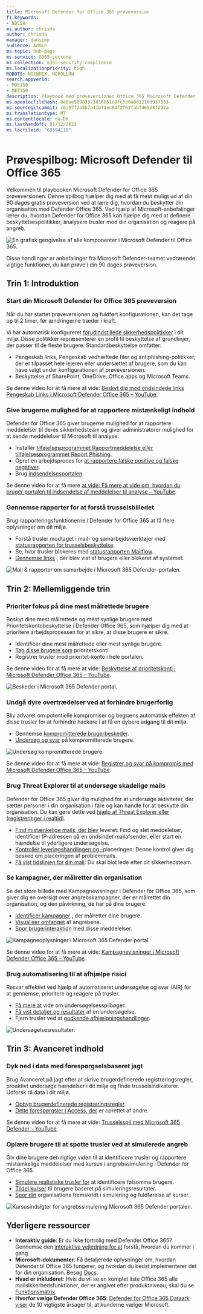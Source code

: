 ```yaml
---
title: Microsoft Defender for Office 365 prøveversion
f1.keywords:
- NOCSH
ms.author: chrisda
author: chrisda
manager: dansimp
audience: Admin
ms.topic: hub-page
ms.service: O365-seccomp
ms.collection: m365-security-compliance
ms.localizationpriority: high
ROBOTS: NOINDEX, NOFOLLOW
search.appverid:
- MOE150
- MET150
description: Playbook med prøveversionen Office 365 Microsoft Defender for Office 365-løsninger.
ms.openlocfilehash: 8e0ae58983321d16051e8fc5e0a0d1210d937353
ms.sourcegitcommit: c6a97f2a5b7a41b74ec84f2f62fabfd65d8fd92a
ms.translationtype: MT
ms.contentlocale: da-DK
ms.lasthandoff: 01/12/2022
ms.locfileid: "63594118"
---
```

# <a name="trial-playbook-microsoft-defender-for-office-365"></a>Prøvespilbog: Microsoft Defender til Office 365

Velkommen til playbooken Microsoft Defender for Office 365 prøveversionen. Denne spilbog hjælper dig med at få mest muligt ud af din 90 dages gratis prøveversion ved at lære dig, hvordan du beskytter din organisation med Defender Office 365. Ved hjælp af Microsoft-anbefalinger lærer du, hvordan Defender for Office 365 kan hjælpe dig med at definere beskyttelsespolitikker, analysere trusler mod din organisation og reagere på angreb.

![En grafisk gengivelse af alle komponenter i Microsoft Defender til Office 365.](../../media/mdo-trial-playbook-what-is-mdo.png)

Disse handlinger er anbefalinger fra Microsoft Defender-teamet vedrørende vigtige funktioner, du kan prøve i din 90 dages prøveversion.

## <a name="step-1-getting-started"></a>Trin 1: Introduktion

### <a name="start-your-microsoft-defender-for-office-365-trial"></a>Start din Microsoft Defender for Office 365 prøveversion

Når du har startet prøveversionen og fuldført konfigurationen, kan det tage op til 2 timer, før ændringerne træder i kraft.

Vi har automatisk konfigureret [forudindstillede sikkerhedspolitikker](preset-security-policies.md) i dit miljø. Disse politikker repræsenterer en profil til beskyttelse af grundlinjer, der passer til de fleste brugere. Standardbeskyttelse omfatter:

- Pengeskab links, Pengeskab vedhæftede filer og antiphishing-politikker, der er tilpasset hele lejeren eller undersættet af brugere, som du kan have valgt under konfigurationen af prøveversionen.
- Beskyttelse af SharePoint, OneDrive, Office apps og Microsoft Teams.

Se denne video for at få mere at vide: [Beskyt dig mod ondsindede links Pengeskab Links i Microsoft Defender Office 365 – YouTube](https://www.youtube.com/watch?v=vhIJ1Veq36Y&list=PL3ZTgFEc7LystRja2GnDeUFqk44k7-KXf&index=9).

### <a name="enable-users-to-report-suspicious-content"></a>Give brugerne mulighed for at rapportere mistænkeligt indhold

Defender for Office 365 giver brugerne mulighed for at rapportere meddelelser til deres sikkerhedsteam og giver administratorer mulighed for at sende meddelelser til Microsoft til analyse.

- Installér [tilføjelsesprogrammet Rapportmeddelelse eller tilføjelsesprogrammet Report Phishing](enable-the-report-message-add-in.md).
- Opret en arbejdsproces for [at rapportere falske positive og falske negativer](report-false-positives-and-false-negatives.md).
- Brug [indsendelsesportalen](admin-submission.md).

Se denne video for at få mere [at vide: Få mere at vide om, hvordan du bruger portalen til indsendelse af meddelelser til analyse – YouTube](https://www.youtube.com/watch?v=ta5S09Yz6Ks&ab_channel=MicrosoftSecurit).

### <a name="review-reports-to-understand-the-threat-landscape"></a>Gennemse rapporter for at forstå trusselsbilledet

Brug rapporteringsfunktionerne i Defender for Office 365 at få flere oplysninger om dit miljø.

- Forstå trusler modtaget i mail- og samarbejdsværktøjer med [statusrapporten for trusselsbeskyttelse](view-email-security-reports.md#threat-protection-status-report).
- Se, hvor trusler blokeres med [statusrapporten Mailflow](view-email-security-reports.md#mailflow-status-report).
- [Gennemse links](view-reports-for-mdo.md#url-protection-report) , der blev vist af brugere eller blokeret af systemet.

![Mail & rapporter om samarbejde i Microsoft 365 Defender-portalen.](../../media/mdo-trial-playbook-reporting.png)

## <a name="step-2-intermediate-steps"></a>Trin 2: Mellemliggende trin

### <a name="prioritize-focus-on-your-most-targeted-users"></a>Prioriter fokus på dine mest målrettede brugere

Beskyt dine mest målrettede og mest synlige brugere med Prioritetskontobeskyttelse i Defender Office 365, som hjælper dig med at prioritere arbejdsprocessen for at sikre, at disse brugere er sikre.

- Identificer dine mest målrettede eller mest synlige brugere.
- [Tag disse brugere som](../../admin/setup/priority-accounts.md#add-priority-accounts-from-the-setup-page) prioritetskonti.
- Registrer trusler mod prioritet-konto i hele portalen.

Se denne video for at få mere at vide: [Beskyttelse af prioritetskonti i Microsoft Defender Office 365 – YouTube](https://www.youtube.com/watch?v=tqnj0TlzQcI&list=PL3ZTgFEc7LystRja2GnDeUFqk44k7-KXf&index=11).

![Beskeder i Microsoft 365 Defender portal.](../../media/mdo-trial-playbook-alerts.png)

### <a name="avoid-costly-breaches-by-preventing-user-compromise"></a>Undgå dyre overtrædelser ved at forhindre brugerforlig

Bliv advaret om potentielle kompromiser og begræns automatisk effekten af disse trusler for at forhindre hackere i at få en dybere adgang til dit miljø.

- Gennemse [kompromitterede brugerbeskeder](address-compromised-users-quickly.md#compromised-user-alerts).
- [Undersøg og svar](address-compromised-users-quickly.md) på kompromitterede brugere.

![Undersøg kompromitterede brugere.](../../media/mdo-trial-playbook-investigation.png)

Se denne video for at få mere at vide: [Registrer og svar på kompromis med Microsoft Defender Office 365 – YouTube](https://www.youtube.com/watch?v=Pc7y3a-wdR0&list=PL3ZTgFEc7LystRja2GnDeUFqk44k7-KXf&index=5).

### <a name="use-threat-explorer-to-investigate-malicious-email"></a>Brug Threat Explorer til at undersøge skadelige mails

Defender for Office 365 giver dig mulighed for at undersøge aktiviteter, der sætter personer i din organisation i fare og kan handle for at beskytte din organisation. Du kan gøre dette ved [hjælp af Threat Explorer eller (registreringer i realtid)](threat-explorer.md).

- [Find mistænkelige mails, der blev](investigate-malicious-email-that-was-delivered.md#find-suspicious-email-that-was-delivered) leveret: Find og slet meddelelser, identificer IP-adressen på en ondsindet mailafsender, eller start en hændelse til yderligere undersøgelse.
- [Kontrollér leveringshandlingen og -](investigate-malicious-email-that-was-delivered.md#check-the-delivery-action-and-location)placeringen: Denne kontrol giver dig besked om placeringen af problemmails.
- [Få vist tidslinjen for din mail](investigate-malicious-email-that-was-delivered.md#view-the-timeline-of-your-email): Du skal blot lede efter dit sikkerhedsteam.

### <a name="see-campaigns-targeting-your-organization"></a>Se kampagner, der målretter din organisation

Se det store billede med Kampagnevisninger i Defender for Office 365, som giver dig en oversigt over angrebskampagner, der er målrettet din organisation, og den påvirkning, de har på dine brugere.

- [Identificer kampagner](campaigns.md#what-is-a-campaign) , der målretter dine brugere.
- [Visualiser omfanget](campaigns.md#campaign-views-in-the-microsoft-365-defender-portal) af angrebene.
- [Spor brugerinteraktion](campaigns.md#campaign-details) med disse meddelelser.

![Kampagneoplysninger i Microsoft 365 Defender portal.](../../media/mdo-trial-playbook-campaign-details.png)

Se denne video for at få mere at vide: [Kampagnevisninger i Microsoft Defender Office 365 – YouTube](https://www.youtube.com/watch?v=DvqzzYKu7cQ&list=PL3ZTgFEc7LystRja2GnDeUFqk44k7-KXf&index=14).

### <a name="use-automation-to-remediate-risks"></a>Brug automatisering til at afhjælpe risici

Resvar effektivt ved hjælp af automatiseret undersøgelse og svar (AIR) for at gennemse, prioritere og reagere på trusler.

- [Få mere at](automated-investigation-response-office.md) vide om undersøgelsesspilbøger.
- [Få vist detaljer og resultater](email-analysis-investigations.md) af en undersøgelse.
- Fjern trusler ved at [godkende afhjælpningshandlinger](air-remediation-actions.md).

![Undersøgelsesresultater.](../../media/mdo-trial-playbook-investigation-results.png)

## <a name="step-3-advanced-content"></a>Trin 3: Avanceret indhold

### <a name="dive-deep-into-data-with-query-based-hunting"></a>Dyk ned i data med forespørgselsbaseret jagt

Brug Avanceret på jagt efter at skrive brugerdefinerede registreringsregler, proaktivt undersøge hændelser i dit miljø og finde trusselsindikatorer. Udforsk rå data i dit miljø.

- [Opbyg brugerdefinerede registreringsregler](../defender/advanced-hunting-overview.md#get-started-with-advanced-hunting).
- [Delte forespørgsler i Access, der](../defender/advanced-hunting-shared-queries.md) er oprettet af andre.

Se denne video for at få mere at vide: [Trusselsspil med Microsoft 365 Defender - YouTube](https://www.youtube.com/watch?v=l3OmH4U6XAs&list=PL3ZTgFEc7Lyt1O81TZol31YXve4e6lyQu&index=4).

### <a name="train-users-to-spot-threats-by-simulating-attacks"></a>Oplære brugere til at spotte trusler ved at simulerede angreb

Giv dine brugere den rigtige viden til at identificere trusler og rapportere mistænkelige meddelelser med kursus i angrebssimulering i Defender for Office 365.

- [Simulere realistiske trusler for](attack-simulation-training.md) at identificere følsomme brugere.
- [Tildel kurser](attack-simulation-training.md#assign-training) til brugere baseret på simuleringsresultater.
- [Spor din](attack-simulation-training-insights.md) organisations fremskridt i simulering og fuldførelse af kurser.

![Kursusindsigter for angrebssimulering Microsoft 365 Defender portalen.](../../media/mdo-trial-playbook-attack-simulation-training-results.png)

## <a name="additional-resources"></a>Yderligere ressourcer

- **Interaktiv guide**: Er du ikke fortrolig med Defender Office 365? Gennemse den [interaktive vejledning for at](https://mslearn.cloudguides.com/guides/Safeguard%20your%20organization%20with%20Microsoft%20Defender%20for%20Office%20365) forstå, hvordan du kommer i gang.
- **Microsoft-dokumenter**: Få detaljerede oplysninger om, hvordan Defender til Office 365 fungerer, og hvordan du bedst implementerer det for din organisation. Besøg [Docs](overview.md).
- **Hvad er inkluderet**: Hvis du vil se en komplet liste Office 365 alle mailsikkerhedsfunktioner, der er angivet efter produktniveau, skal du se [Funktionsmatrix](/office365/servicedescriptions/office-365-advanced-threat-protection-service-description#feature-availability).
- **Hvorfor vælge Defender Office 365**: [Defender for Office 365 Dataark viser](https://query.prod.cms.rt.microsoft.com/cms/api/am/binary/RE4FCiy) de 10 vigtigste årsager til, at kunderne vælger Microsoft.
